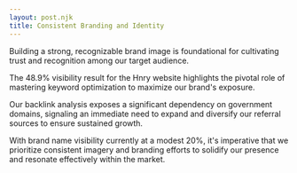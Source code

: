```yaml
---
layout: post.njk
title: Consistent Branding and Identity
---
```


Building a strong, recognizable brand image is foundational for cultivating trust and recognition among our target audience.

The 48.9% visibility result for the Hnry website highlights the pivotal role of mastering keyword optimization to maximize our brand's exposure.

Our backlink analysis exposes a significant dependency on government domains, signaling an immediate need to expand and diversify our referral sources to ensure sustained growth.

With brand name visibility currently at a modest 20%, it's imperative that we prioritize consistent imagery and branding efforts to solidify our presence and resonate effectively within the market.